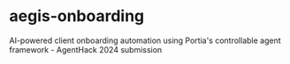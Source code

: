# aegis-onboarding
AI-powered client onboarding automation using Portia's controllable agent framework - AgentHack 2024 submission
